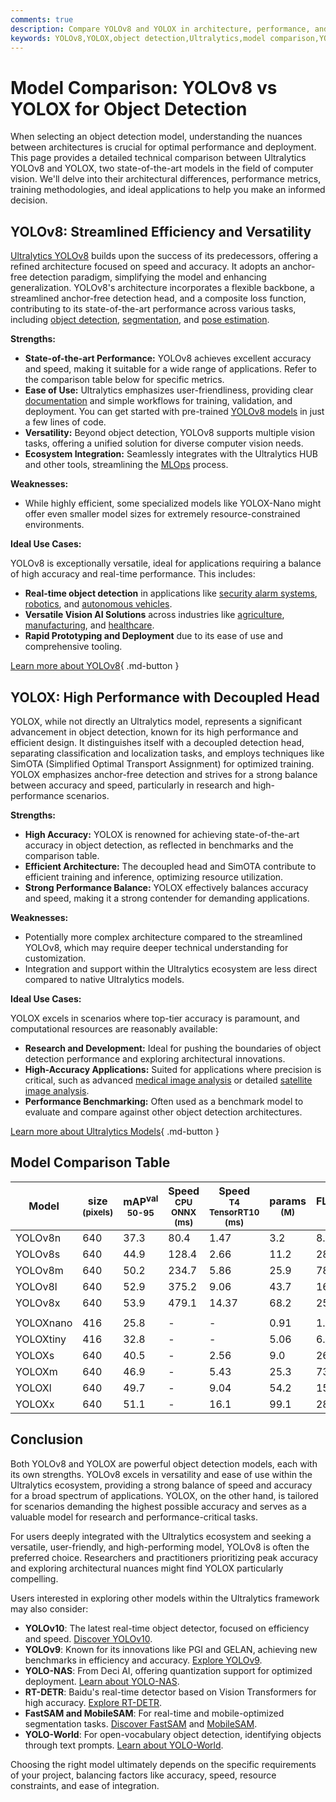 ```yaml
---
comments: true
description: Compare YOLOv8 and YOLOX in architecture, performance, and applications. Discover the best object detection model for your needs with Ultralytics.
keywords: YOLOv8,YOLOX,object detection,Ultralytics,model comparison,YOLO models,computer vision,AI performance,benchmarking
---
```


# Model Comparison: YOLOv8 vs YOLOX for Object Detection

When selecting an object detection model, understanding the nuances between architectures is crucial for optimal performance and deployment. This page provides a detailed technical comparison between Ultralytics YOLOv8 and YOLOX, two state-of-the-art models in the field of computer vision. We'll delve into their architectural differences, performance metrics, training methodologies, and ideal applications to help you make an informed decision.

<script async src="https://cdn.jsdelivr.net/npm/chart.js@latest/dist/chart.min.js"></script>
<script defer src="../../javascript/benchmark.js"></script>

<canvas id="modelComparisonChart" width="1024" height="400" active-models='["YOLOv8", "YOLOX"]'></canvas>

## YOLOv8: Streamlined Efficiency and Versatility

[Ultralytics YOLOv8](https://github.com/ultralytics/ultralytics) builds upon the success of its predecessors, offering a refined architecture focused on speed and accuracy. It adopts an anchor-free detection paradigm, simplifying the model and enhancing generalization. YOLOv8's architecture incorporates a flexible backbone, a streamlined anchor-free detection head, and a composite loss function, contributing to its state-of-the-art performance across various tasks, including [object detection](https://www.ultralytics.com/glossary/object-detection), [segmentation](https://www.ultralytics.com/glossary/instance-segmentation), and [pose estimation](https://docs.ultralytics.com/tasks/pose/).

**Strengths:**

- **State-of-the-art Performance:** YOLOv8 achieves excellent accuracy and speed, making it suitable for a wide range of applications. Refer to the comparison table below for specific metrics.
- **Ease of Use:** Ultralytics emphasizes user-friendliness, providing clear [documentation](https://docs.ultralytics.com/) and simple workflows for training, validation, and deployment. You can get started with pre-trained [YOLOv8 models](https://www.ultralytics.com/blog/object-detection-with-a-pre-trained-ultralytics-yolov8-model) in just a few lines of code.
- **Versatility:** Beyond object detection, YOLOv8 supports multiple vision tasks, offering a unified solution for diverse computer vision needs.
- **Ecosystem Integration:** Seamlessly integrates with the Ultralytics HUB and other tools, streamlining the [MLOps](https://www.ultralytics.com/glossary/machine-learning-operations-mlops) process.

**Weaknesses:**

- While highly efficient, some specialized models like YOLOX-Nano might offer even smaller model sizes for extremely resource-constrained environments.

**Ideal Use Cases:**

YOLOv8 is exceptionally versatile, ideal for applications requiring a balance of high accuracy and real-time performance. This includes:

- **Real-time object detection** in applications like [security alarm systems](https://www.ultralytics.com/blog/security-alarm-system-projects-with-ultralytics-yolov8), [robotics](https://www.ultralytics.com/glossary/robotics), and [autonomous vehicles](https://www.ultralytics.com/solutions/ai-in-self-driving).
- **Versatile Vision AI Solutions** across industries like [agriculture](https://www.ultralytics.com/solutions/ai-in-agriculture), [manufacturing](https://www.ultralytics.com/solutions/ai-in-manufacturing), and [healthcare](https://www.ultralytics.com/solutions/ai-in-healthcare).
- **Rapid Prototyping and Deployment** due to its ease of use and comprehensive tooling.

[Learn more about YOLOv8](https://docs.ultralytics.com/models/yolov8/){ .md-button }

## YOLOX: High Performance with Decoupled Head

YOLOX, while not directly an Ultralytics model, represents a significant advancement in object detection, known for its high performance and efficient design. It distinguishes itself with a decoupled detection head, separating classification and localization tasks, and employs techniques like SimOTA (Simplified Optimal Transport Assignment) for optimized training. YOLOX emphasizes anchor-free detection and strives for a strong balance between accuracy and speed, particularly in research and high-performance scenarios.

**Strengths:**

- **High Accuracy:** YOLOX is renowned for achieving state-of-the-art accuracy in object detection, as reflected in benchmarks and the comparison table.
- **Efficient Architecture:** The decoupled head and SimOTA contribute to efficient training and inference, optimizing resource utilization.
- **Strong Performance Balance:** YOLOX effectively balances accuracy and speed, making it a strong contender for demanding applications.

**Weaknesses:**

- Potentially more complex architecture compared to the streamlined YOLOv8, which may require deeper technical understanding for customization.
- Integration and support within the Ultralytics ecosystem are less direct compared to native Ultralytics models.

**Ideal Use Cases:**

YOLOX excels in scenarios where top-tier accuracy is paramount, and computational resources are reasonably available:

- **Research and Development:** Ideal for pushing the boundaries of object detection performance and exploring architectural innovations.
- **High-Accuracy Applications:** Suited for applications where precision is critical, such as advanced [medical image analysis](https://www.ultralytics.com/glossary/medical-image-analysis) or detailed [satellite image analysis](https://www.ultralytics.com/blog/using-computer-vision-to-analyse-satellite-imagery).
- **Performance Benchmarking:** Often used as a benchmark model to evaluate and compare against other object detection architectures.

[Learn more about Ultralytics Models](https://docs.ultralytics.com/models/){ .md-button }

## Model Comparison Table

| Model     | size<br><sup>(pixels) | mAP<sup>val<br>50-95 | Speed<br><sup>CPU ONNX<br>(ms) | Speed<br><sup>T4 TensorRT10<br>(ms) | params<br><sup>(M) | FLOPs<br><sup>(B) |
| --------- | --------------------- | -------------------- | ------------------------------ | ----------------------------------- | ------------------ | ----------------- |
| YOLOv8n   | 640                   | 37.3                 | 80.4                           | 1.47                                | 3.2                | 8.7               |
| YOLOv8s   | 640                   | 44.9                 | 128.4                          | 2.66                                | 11.2               | 28.6              |
| YOLOv8m   | 640                   | 50.2                 | 234.7                          | 5.86                                | 25.9               | 78.9              |
| YOLOv8l   | 640                   | 52.9                 | 375.2                          | 9.06                                | 43.7               | 165.2             |
| YOLOv8x   | 640                   | 53.9                 | 479.1                          | 14.37                               | 68.2               | 257.8             |
|           |                       |                      |                                |                                     |                    |                   |
| YOLOXnano | 416                   | 25.8                 | -                              | -                                   | 0.91               | 1.08              |
| YOLOXtiny | 416                   | 32.8                 | -                              | -                                   | 5.06               | 6.45              |
| YOLOXs    | 640                   | 40.5                 | -                              | 2.56                                | 9.0                | 26.8              |
| YOLOXm    | 640                   | 46.9                 | -                              | 5.43                                | 25.3               | 73.8              |
| YOLOXl    | 640                   | 49.7                 | -                              | 9.04                                | 54.2               | 155.6             |
| YOLOXx    | 640                   | 51.1                 | -                              | 16.1                                | 99.1               | 281.9             |

## Conclusion

Both YOLOv8 and YOLOX are powerful object detection models, each with its own strengths. YOLOv8 excels in versatility and ease of use within the Ultralytics ecosystem, providing a strong balance of speed and accuracy for a broad spectrum of applications. YOLOX, on the other hand, is tailored for scenarios demanding the highest possible accuracy and serves as a valuable model for research and performance-critical tasks.

For users deeply integrated with the Ultralytics ecosystem and seeking a versatile, user-friendly, and high-performing model, YOLOv8 is often the preferred choice. Researchers and practitioners prioritizing peak accuracy and exploring architectural nuances might find YOLOX particularly compelling.

Users interested in exploring other models within the Ultralytics framework may also consider:

- **YOLOv10**: The latest real-time object detector, focused on efficiency and speed. [Discover YOLOv10](https://docs.ultralytics.com/models/yolov10/).
- **YOLOv9**: Known for its innovations like PGI and GELAN, achieving new benchmarks in efficiency and accuracy. [Explore YOLOv9](https://docs.ultralytics.com/models/yolov9/).
- **YOLO-NAS**: From Deci AI, offering quantization support for optimized deployment. [Learn about YOLO-NAS](https://docs.ultralytics.com/models/yolo-nas/).
- **RT-DETR**: Baidu's real-time detector based on Vision Transformers for high accuracy. [Explore RT-DETR](https://docs.ultralytics.com/models/rtdetr/).
- **FastSAM and MobileSAM**: For real-time and mobile-optimized segmentation tasks. [Discover FastSAM](https://docs.ultralytics.com/models/fast-sam/) and [MobileSAM](https://docs.ultralytics.com/models/mobile-sam/).
- **YOLO-World**: For open-vocabulary object detection, identifying objects through text prompts. [Learn about YOLO-World](https://docs.ultralytics.com/models/yolo-world/).

Choosing the right model ultimately depends on the specific requirements of your project, balancing factors like accuracy, speed, resource constraints, and ease of integration.

